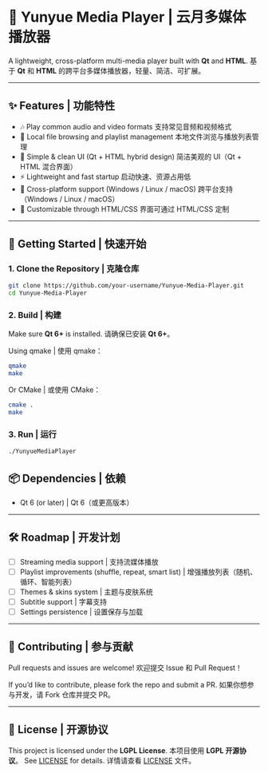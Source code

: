 # 🎵 Yunyue Media Player | 云月多媒体播放器

A lightweight, cross-platform multi-media player built with **Qt** and **HTML**.
基于 **Qt** 和 **HTML** 的跨平台多媒体播放器，轻量、简洁、可扩展。

---

## ✨ Features | 功能特性

* 🎶 Play common audio and video formats
  支持常见音频和视频格式
* 📂 Local file browsing and playlist management
  本地文件浏览与播放列表管理
* 🌙 Simple & clean UI (Qt + HTML hybrid design)
  简洁美观的 UI（Qt + HTML 混合界面）
* ⚡ Lightweight and fast startup
  启动快速、资源占用低
* 🔧 Cross-platform support (Windows / Linux / macOS)
  跨平台支持（Windows / Linux / macOS）
* 📜 Customizable through HTML/CSS
  界面可通过 HTML/CSS 定制

---

## 🚀 Getting Started | 快速开始

### 1. Clone the Repository | 克隆仓库

```bash
git clone https://github.com/your-username/Yunyue-Media-Player.git
cd Yunyue-Media-Player
```

### 2. Build | 构建

Make sure **Qt 6+** is installed.
请确保已安装 **Qt 6+**。

Using qmake | 使用 qmake：

```bash
qmake
make
```

Or CMake | 或使用 CMake：

```bash
cmake .
make
```

### 3. Run | 运行

```bash
./YunyueMediaPlayer
```


## 📦 Dependencies | 依赖

* Qt 6 (or later) | Qt 6（或更高版本）

---

## 🛠 Roadmap | 开发计划

* [ ] Streaming media support | 支持流媒体播放
* [ ] Playlist improvements (shuffle, repeat, smart list) | 增强播放列表（随机、循环、智能列表）
* [ ] Themes & skins system | 主题与皮肤系统
* [ ] Subtitle support | 字幕支持
* [ ] Settings persistence | 设置保存与加载

---

## 🤝 Contributing | 参与贡献

Pull requests and issues are welcome!
欢迎提交 Issue 和 Pull Request！

If you’d like to contribute, please fork the repo and submit a PR.
如果你想参与开发，请 Fork 仓库并提交 PR。

---

## 📜 License | 开源协议

This project is licensed under the **LGPL License**.
本项目使用 **LGPL 开源协议**。
See [LICENSE](LICENSE) for details.
详情请查看 [LICENSE](LICENSE) 文件。

